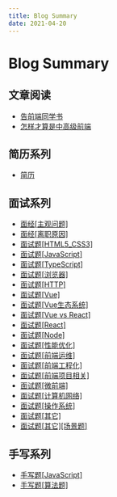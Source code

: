 ```yaml
---
title: Blog Summary
date: 2021-04-20
---
```


# Blog Summary



## 文章阅读

- [告前端同学书](/blog/article/240130.md)
- [怎样才算是中高级前端](/blog/article/240308.md)



## 简历系列

- [简历](/blog/resume/230913.md)



## 面试系列

- [面经[主观问题]](/blog/interview/230707.md)
- [面经[离职原因]](/blog/interview/230515.md)
- [面试题[HTML5_CSS3]](/blog/interview/230523.md)
- [面试题[JavaScript]](/blog/interview/230524.md)
- [面试题[TypeScript]](/blog/interview/230531.md)
- [面试题[浏览器]](/blog/interview/230525.md)
- [面试题[HTTP]](/blog/interview/230526.md)
- [面试题[Vue]](/blog/interview/230527.md)
- [面试题[Vue生态系统]](/blog/interview/230917.md)
- [面试题[Vue vs React]](/blog/interview/230920.md)
- [面试题[React]](/blog/interview/230606.md)
- [面试题[Node]](/blog/interview/230922.md)
- [面试题[性能优化]](/blog/interview/230607.md)
- [面试题[前端运维]](/blog/interview/230915.md)
- [面试题[前端工程化]](/blog/interview/230601.md)
- [面试题[前端项目相关]](/blog/interview/230602.md)
- [面试题[微前端]](/blog/interview/240131.md)
- [面试题[计算机网络]](/blog/interview/230618.md)
- [面试题[操作系统]](/blog/interview/230923.md)
- [面试题[其它]](/blog/interview/240205.md)
- [面试题[其它][场景题]](/blog/interview/230918.md)



## 手写系列

- [手写题[JavaScript]](/blog/handwritten/230608.md)
- [手写题[算法题]](/blog/handwritten/230615.md)